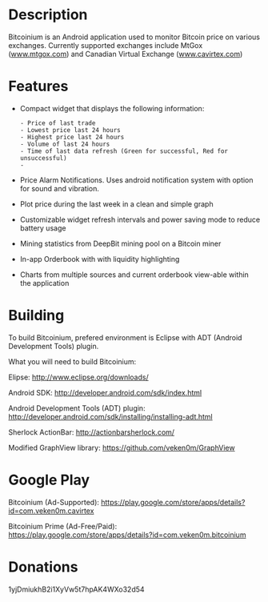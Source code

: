 Description
===============

Bitcoinium is an Android application used to monitor Bitcoin price on various exchanges. Currently supported exchanges include MtGox (www.mtgox.com) and Canadian Virtual Exchange (www.cavirtex.com)

Features
===============
- Compact widget that displays the following information:
 
      - Price of last trade
      - Lowest price last 24 hours
      - Highest price last 24 hours
      - Volume of last 24 hours
      - Time of last data refresh (Green for successful, Red for unsuccessful)
      -
- Price Alarm Notifications. Uses android notification system with option for sound and vibration.
- Plot price during the last week in a clean and simple graph
- Customizable widget refresh intervals and power saving mode to reduce battery usage
- Mining statistics from DeepBit mining pool on a Bitcoin miner
- In-app Orderbook with with liquidity highlighting
- Charts from multiple sources and current orderbook view-able within the application

Building
===============
To build Bitcoinium, prefered environment is Eclipse with ADT (Android Development Tools) plugin. 

What you will need to build Bitcoinium:

Elipse: http://www.eclipse.org/downloads/

Android SDK: http://developer.android.com/sdk/index.html

Android Development Tools (ADT) plugin: http://developer.android.com/sdk/installing/installing-adt.html

Sherlock ActionBar: http://actionbarsherlock.com/

Modified GraphView library: https://github.com/veken0m/GraphView


Google Play
===============
Bitcoinium (Ad-Supported): https://play.google.com/store/apps/details?id=com.veken0m.cavirtex

Bitcoinium Prime (Ad-Free/Paid): https://play.google.com/store/apps/details?id=com.veken0m.bitcoinium


Donations
===============
1yjDmiukhB2i1XyVw5t7hpAK4WXo32d54